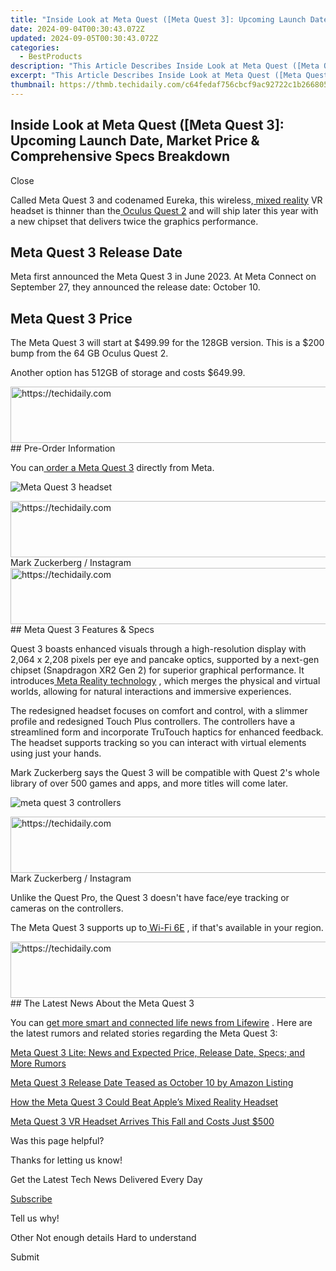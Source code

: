 ```yaml
---
title: "Inside Look at Meta Quest ([Meta Quest 3]: Upcoming Launch Date, Market Price & Comprehensive Specs Breakdown"
date: 2024-09-04T00:30:43.072Z
updated: 2024-09-05T00:30:43.072Z
categories:
  - BestProducts
description: "This Article Describes Inside Look at Meta Quest ([Meta Quest 3]: Upcoming Launch Date, Market Price & Comprehensive Specs Breakdown"
excerpt: "This Article Describes Inside Look at Meta Quest ([Meta Quest 3]: Upcoming Launch Date, Market Price & Comprehensive Specs Breakdown"
thumbnail: https://thmb.techidaily.com/c64fedaf756cbcf9ac92722c1b2668052e1efc526bd85097cc0c097ddacbbc3a.jpg
---
```


## Inside Look at Meta Quest ([Meta Quest 3]: Upcoming Launch Date, Market Price & Comprehensive Specs Breakdown

Close 

 Called Meta Quest 3 and codenamed Eureka, this wireless,[ mixed reality](https://www.lifewire.com/what-is-mixed-reality-4588766) VR headset is thinner than the[ Oculus Quest 2](https://www.lifewire.com/oculus-quest-2-hands-on-solid-performance-with-some-cut-corners-5082993) and will ship later this year with a new chipset that delivers twice the graphics performance.

## Meta Quest 3 Release Date 

 Meta first announced the Meta Quest 3 in June 2023\. At Meta Connect on September 27, they announced the release date: October 10.

## Meta Quest 3 Price 

 The Meta Quest 3 will start at $499.99 for the 128GB version. This is a $200 bump from the 64 GB Oculus Quest 2.

 Another option has 512GB of storage and costs $649.99.  

<!-- affiliate ads begin -->
<a href="https://aligracehair.sjv.io/c/5597632/1925549/19272" target="_top" id="1925549">
  <img src="//a.impactradius-go.com/display-ad/19272-1925549" border="0" alt="https://techidaily.com" width="728" height="90"/>
</a>
<img height="0" width="0" src="https://aligracehair.sjv.io/i/5597632/1925549/19272" style="position:absolute;visibility:hidden;" border="0" />
<!-- affiliate ads end -->
## Pre-Order Information 

 You can[ order a Meta Quest 3](https://www.meta.com/quest/quest-3/) directly from Meta.

![Meta Quest 3 headset](https://www.lifewire.com/thmb/R0nFxJPG6GNdRdNMejkyp2Ps0BQ=/1500x0/filters:no_upscale():max_bytes(200000):strip_icc():format(webp)/meta-quest-3-headset-front-7049bb83fcbd4b51967c79f6d62a372d.png) 

<!-- affiliate ads begin -->
<a href="https://aligracehair.sjv.io/c/5597632/1880960/19272" target="_top" id="1880960">
  <img src="//a.impactradius-go.com/display-ad/19272-1880960" border="0" alt="https://techidaily.com" width="728" height="90"/>
</a>
<img height="0" width="0" src="https://aligracehair.sjv.io/i/5597632/1880960/19272" style="position:absolute;visibility:hidden;" border="0" />
<!-- affiliate ads end -->
Mark Zuckerberg / Instagram

<!-- affiliate ads begin -->
<a href="https://appsumo.8odi.net/c/5597632/2094419/7443" target="_top" id="2094419">
  <img src="//a.impactradius-go.com/display-ad/7443-2094419" border="0" alt="https://techidaily.com" width="728" height="90"/>
</a>
<img height="0" width="0" src="https://appsumo.8odi.net/i/5597632/2094419/7443" style="position:absolute;visibility:hidden;" border="0" />
<!-- affiliate ads end -->
##  Meta Quest 3 Features & Specs 

 Quest 3 boasts enhanced visuals through a high-resolution display with 2,064 x 2,208 pixels per eye and pancake optics, supported by a next-gen chipset (Snapdragon XR2 Gen 2) for superior graphical performance. It introduces[ Meta Reality technology](https://www.meta.com/blog/quest/mixed-reality-definition-passthrough-scene-understanding-spatial-anchors/) , which merges the physical and virtual worlds, allowing for natural interactions and immersive experiences.

 The redesigned headset focuses on comfort and control, with a slimmer profile and redesigned Touch Plus controllers. The controllers have a streamlined form and incorporate TruTouch haptics for enhanced feedback. The headset supports tracking so you can interact with virtual elements using just your hands.

 Mark Zuckerberg says the Quest 3 will be compatible with Quest 2's whole library of over 500 games and apps, and more titles will come later.

![meta quest 3 controllers](https://www.lifewire.com/thmb/u3aTimwltvpfD-actB8lufsDZNo=/1500x0/filters:no_upscale():max_bytes(200000):strip_icc():format(webp)/meta-quest-3-controllers-45f99ced94a544fa82a64f37a1cd1d05.png) 

<!-- affiliate ads begin -->
<a href="https://oneplusfr.sjv.io/c/5597632/1622438/14044" target="_top" id="1622438">
  <img src="//a.impactradius-go.com/display-ad/14044-1622438" border="0" alt="https://techidaily.com" width="728" height="90"/>
</a>
<img height="0" width="0" src="https://oneplusfr.sjv.io/i/5597632/1622438/14044" style="position:absolute;visibility:hidden;" border="0" />
<!-- affiliate ads end -->
Mark Zuckerberg / Instagram

 Unlike the Quest Pro, the Quest 3 doesn't have face/eye tracking or cameras on the controllers.

 The Meta Quest 3 supports up to[ Wi-Fi 6E](https://www.lifewire.com/6ghz-6e-wi-fi-4845541) , if that's available in your region.  

<!-- affiliate ads begin -->
<a href="https://appsumo.8odi.net/c/5597632/2087409/7443" target="_top" id="2087409">
  <img src="//a.impactradius-go.com/display-ad/7443-2087409" border="0" alt="https://techidaily.com" width="728" height="90"/>
</a>
<img height="0" width="0" src="https://appsumo.8odi.net/i/5597632/2087409/7443" style="position:absolute;visibility:hidden;" border="0" />
<!-- affiliate ads end -->
##  The Latest News About the Meta Quest 3 

 You can [ get more smart and connected life news from Lifewire](https://www.lifewire.com/smart-home-connected-life-news-4797031) . Here are the latest rumors and related stories regarding the Meta Quest 3:

[  Meta Quest 3 Lite: News and Expected Price, Release Date, Specs; and More Rumors ](https://www.lifewire.com/meta-quest-3-lite-8661438) 

[  Meta Quest 3 Release Date Teased as October 10 by Amazon Listing ](https://www.lifewire.com/meta-quest-3-7975592) 

[  How the Meta Quest 3 Could Beat Apple’s Mixed Reality Headset ](https://www.lifewire.com/how-the-meta-quest-3-could-beat-apples-mixed-reality-headset-7508093) 

[  Meta Quest 3 VR Headset Arrives This Fall and Costs Just $500 ](https://www.lifewire.com/meta-quest-3-vr-headset-arrives-this-fall-7507067) 

Was this page helpful?

Thanks for letting us know!

 Get the Latest Tech News Delivered Every Day

[ Subscribe ](https://www.lifewire.com/#) 

Tell us why!

 Other  Not enough details  Hard to understand 

 Submit 

<ins class="adsbygoogle"
     style="display:block"
     data-ad-format="autorelaxed"
     data-ad-client="ca-pub-7571918770474297"
     data-ad-slot="1223367746"></ins>



<ins class="adsbygoogle"
     style="display:block"
     data-ad-client="ca-pub-7571918770474297"
     data-ad-slot="8358498916"
     data-ad-format="auto"
     data-full-width-responsive="true"></ins>


